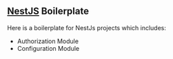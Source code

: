 ## [NestJS](https://github.com/nestjs/nest) Boilerplate

Here is a boilerplate for NestJs projects which includes:
-  Authorization Module
-  Configuration Module

